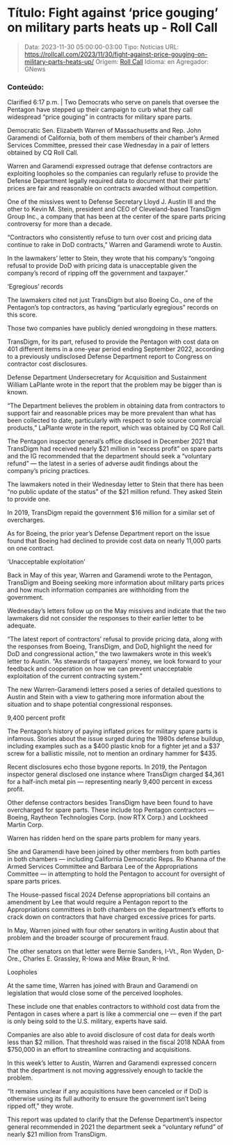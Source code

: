 # Título: Fight against ‘price gouging’ on military parts heats up - Roll Call

>Data: 2023-11-30 05:00:00-03:00
>Tipo: Notícias
>URL: https://rollcall.com/2023/11/30/fight-against-price-gouging-on-military-parts-heats-up/
>Origem: [Roll Call](https://rollcall.com)
>Idioma: en
>Agregador: GNews

### Conteúdo:

Clarified 6:17 p.m. | Two Democrats who serve on panels that oversee the Pentagon have stepped up their campaign to curb what they call widespread “price gouging” in contracts for military spare parts.

Democratic Sen. Elizabeth Warren of Massachusetts and Rep. John Garamendi of California, both of them members of their chamber’s Armed Services Committee, pressed their case Wednesday in a pair of letters obtained by CQ Roll Call.

Warren and Garamendi expressed outrage that defense contractors are exploiting loopholes so the companies can regularly refuse to provide the Defense Department legally required data to document that their parts’ prices are fair and reasonable on contracts awarded without competition.

One of the missives went to Defense Secretary Lloyd J. Austin III and the other to Kevin M. Stein, president and CEO of Cleveland-based TransDigm Group Inc., a company that has been at the center of the spare parts pricing controversy for more than a decade.

“Contractors who consistently refuse to turn over cost and pricing data continue to rake in DoD contracts,” Warren and Garamendi wrote to Austin.

In the lawmakers’ letter to Stein, they wrote that his company’s “ongoing refusal to provide DoD with pricing data is unacceptable given the company’s record of ripping off the government and taxpayer.”

‘Egregious’ records

The lawmakers cited not just TransDigm but also Boeing Co., one of the Pentagon’s top contractors, as having “particularly egregious” records on this score.

Those two companies have publicly denied wrongdoing in these matters.

TransDigm, for its part, refused to provide the Pentagon with cost data on 401 different items in a one-year period ending September 2022, according to a previously undisclosed Defense Department report to Congress on contractor cost disclosures.

Defense Department Undersecretary for Acquisition and Sustainment William LaPlante wrote in the report that the problem may be bigger than is known.

“The Department believes the problem in obtaining data from contractors to support fair and reasonable prices may be more prevalent than what has been collected to date, particularly with respect to sole source commercial products,” LaPlante wrote in the report, which was obtained by CQ Roll Call.

The Pentagon inspector general’s office disclosed in December 2021 that TransDigm had received nearly $21 million in “excess profit” on spare parts and the IG recommended that the department should seek a “voluntary refund” — the latest in a series of adverse audit findings about the company’s pricing practices.

The lawmakers noted in their Wednesday letter to Stein that there has been “no public update of the status” of the $21 million refund. They asked Stein to provide one.

In 2019, TransDigm repaid the government $16 million for a similar set of overcharges.

As for Boeing, the prior year’s Defense Department report on the issue found that Boeing had declined to provide cost data on nearly 11,000 parts on one contract.

‘Unacceptable exploitation’

Back in May of this year, Warren and Garamendi wrote to the Pentagon, TransDigm and Boeing seeking more information about military parts prices and how much information companies are withholding from the government.

Wednesday’s letters follow up on the May missives and indicate that the two lawmakers did not consider the responses to their earlier letter to be adequate.

“The latest report of contractors’ refusal to provide pricing data, along with the responses from Boeing, TransDigm, and DoD, highlight the need for DoD and congressional action,” the two lawmakers wrote in this week’s letter to Austin. “As stewards of taxpayers’ money, we look forward to your feedback and cooperation on how we can prevent unacceptable exploitation of the current contracting system.”

The new Warren-Garamendi letters posed a series of detailed questions to Austin and Stein with a view to gathering more information about the situation and to shape potential congressional responses.

9,400 percent profit

The Pentagon’s history of paying inflated prices for military spare parts is infamous. Stories about the issue surged during the 1980s defense buildup, including examples such as a $400 plastic knob for a fighter jet and a $37 screw for a ballistic missile, not to mention an ordinary hammer for $435.

Recent disclosures echo those bygone reports. In 2019, the Pentagon inspector general disclosed one instance where TransDigm charged $4,361 for a half-inch metal pin — representing nearly 9,400 percent in excess profit.

Other defense contractors besides TransDigm have been found to have overcharged for spare parts. These include top Pentagon contractors — Boeing, Raytheon Technologies Corp. (now RTX Corp.) and Lockheed Martin Corp.

Warren has ridden herd on the spare parts problem for many years.

She and Garamendi have been joined by other members from both parties in both chambers — including California Democratic Reps. Ro Khanna of the Armed Services Committee and Barbara Lee of the Appropriations Committee — in attempting to hold the Pentagon to account for oversight of spare parts prices.

The House-passed fiscal 2024 Defense appropriations bill contains an amendment by Lee that would require a Pentagon report to the Appropriations committees in both chambers on the department’s efforts to crack down on contractors that have charged excessive prices for parts.

In May, Warren joined with four other senators in writing Austin about that problem and the broader scourge of procurement fraud.

The other senators on that letter were Bernie Sanders, I-Vt., Ron Wyden, D-Ore., Charles E. Grassley, R-Iowa and Mike Braun, R-Ind.

Loopholes

At the same time, Warren has joined with Braun and Garamendi on legislation that would close some of the perceived loopholes.

These include one that enables contractors to withhold cost data from the Pentagon in cases where a part is like a commercial one — even if the part is only being sold to the U.S. military, experts have said.

Companies are also able to avoid disclosure of cost data for deals worth less than $2 million. That threshold was raised in the fiscal 2018 NDAA from $750,000 in an effort to streamline contracting and acquisitions.

In this week’s letter to Austin, Warren and Garamendi expressed concern that the department is not moving aggressively enough to tackle the problem.

“It remains unclear if any acquisitions have been canceled or if DoD is otherwise using its full authority to ensure the government isn’t being ripped off,” they wrote.

This report was updated to clarify that the Defense Department’s inspector general recommended in 2021 the department seek a “voluntary refund” of nearly $21 million from TransDigm.
